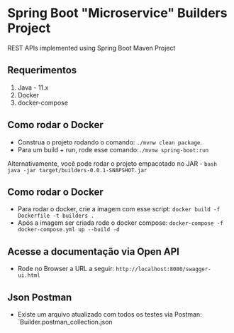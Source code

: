 # Spring Boot "Microservice" Builders Project
REST APIs implemented using Spring Boot Maven Project

## Requerimentos

1. Java - 11.x
2. Docker
3. docker-compose

## Como rodar o Docker

* Construa o projeto rodando o comando: `./mvnw clean package`.
* Para um build + run, rode esse comando:`./mvnw spring-boot:run`

Alternativamente, você pode rodar o projeto empacotado no JAR -
`bash
java -jar target/builders-0.0.1-SNAPSHOT.jar
`

## Como rodar o Docker

* Para rodar o docker, crie a imagem com esse script: `docker build -f Dockerfile -t builders .  ` 
* Após a imagem ser criada rode o docker compose: `docker-compose -f docker-compose.yml up --build -d `


## Acesse a documentação via Open API
* Rode no Browser a URL a seguir: `http://localhost:8080/swagger-ui.html`

## Json Postman
* Existe um arquivo atualizado com todos os testes via Postman:
`Builder.postman_collection.json

	